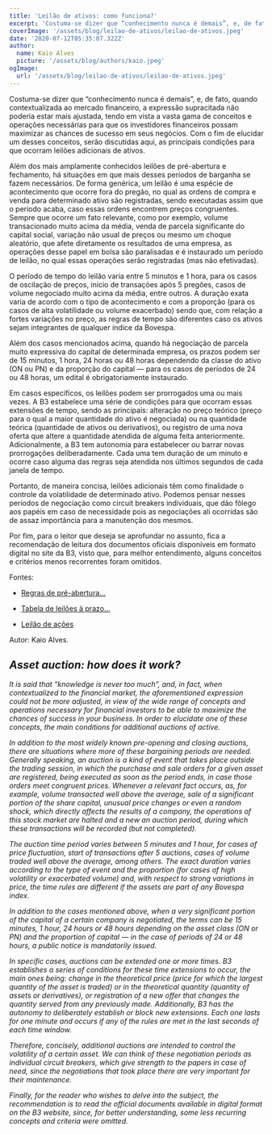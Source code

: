 ```yaml
---
title: 'Leilão de ativos: como funciona?'
excerpt: 'Costuma-se dizer que “conhecimento nunca é demais”, e, de fato, quando contextualizada ao mercado financeiro, a expressão supracitada não poderia estar mais ajustada, tendo em vista a vasta gama de conceitos e operações necessárias para que os investidores financeiros possam maximizar as chances de sucesso em seus negócios. Com o fim de elucidar um desses conceitos, serão discutidas aqui, as principais condições para que ocorram leilões adicionais de ativos.'
coverImage: '/assets/blog/leilao-de-ativos/leilao-de-ativos.jpeg'
date: '2020-07-12T05:35:07.322Z'
author:
  name: Kaio Alves
  picture: '/assets/blog/authors/kaio.jpeg'
ogImage:
  url: '/assets/blog/leilao-de-ativos/leilao-de-ativos.jpeg'
---
```


Costuma-se dizer que “conhecimento nunca é demais”, e, de fato, quando contextualizada ao mercado financeiro, a expressão supracitada não poderia estar mais ajustada, tendo em vista a vasta gama de conceitos e operações necessárias para que os investidores financeiros possam maximizar as chances de sucesso em seus negócios. Com o fim de elucidar um desses conceitos, serão discutidas aqui, as principais condições para que ocorram leilões adicionais de ativos.

Além dos mais amplamente conhecidos leilões de pré-abertura e fechamento, há situações em que mais desses períodos de barganha se fazem necessários. De forma genérica, um leilão é uma espécie de acontecimento que ocorre fora do pregão, no qual as ordens de compra e venda para determinado ativo são registradas, sendo executadas assim que o período acaba, caso essas ordens encontrem preços congruentes. Sempre que ocorre um fato relevante, como por exemplo, volume transacionado muito acima da média, venda de parcela significante do capital social, variação não usual de preços ou mesmo um choque aleatório, que afete diretamente os resultados de uma empresa, as operações desse papel em bolsa são paralisadas e é instaurado um período de leilão, no qual essas operações serão registradas (mas não efetivadas).

O período de tempo do leilão varia entre 5 minutos e 1 hora, para os casos de oscilação de preços, início de transações após 5 pregões, casos de volume negociado muito acima da média, entre outros. A duração exata varia de acordo com o tipo de acontecimento e com a proporção (para os casos de alta volatilidade ou volume exacerbado) sendo que, com relação a fortes variações no preço, as regras de tempo são diferentes caso os ativos sejam integrantes de qualquer índice da Bovespa.

Além dos casos mencionados acima, quando há negociação de parcela muito expressiva do capital de determinada empresa, os prazos podem ser de 15 minutos, 1 hora, 24 horas ou 48 horas dependendo da classe do ativo (ON ou PN) e da proporção do capital — para os casos de períodos de 24 ou 48 horas, um edital é obrigatoriamente instaurado.

Em casos específicos, os leilões podem ser prorrogados uma ou mais vezes. A B3 estabelece uma série de condições para que ocorram essas extensões de tempo, sendo as principais: alteração no preço teórico (preço para o qual a maior quantidade do ativo é negociada) ou na quantidade teórica (quantidade de ativos ou derivativos), ou registro de uma nova oferta que altere a quantidade atendida de alguma feita anteriormente. Adicionalmente, a B3 tem autonomia para estabelecer ou barrar novas prorrogações deliberadamente. Cada uma tem duração de um minuto e ocorre caso alguma das regras seja atendida nos últimos segundos de cada janela de tempo.

Portanto, de maneira concisa, leilões adicionais têm como finalidade o controle da volatilidade de determinado ativo. Podemos pensar nesses períodos de negociação como circuit breakers individuais, que dão fôlego aos papéis em caso de necessidade pois as negociações ali ocorridas são de assaz importância para a manutenção dos mesmos.

Por fim, para o leitor que deseja se aprofundar no assunto, fica a recomendação de leitura dos documentos oficiais disponíveis em formato digital no site da B3, visto que, para melhor entendimento, alguns conceitos e critérios menos recorrentes foram omitidos.

Fontes:

* [Regras de pré-abertura...](http://www.b3.com.br/data/files/61/04/37/49/93E566103811B566AC094EA8/Regras%20de%20Pre-Abertura%20Pre-fechamento%20Fixing.pdf)

* [Tabela de leilões à prazo...](http://www.b3.com.br/data/files/95/01/1E/CB/4DA296100FB88096AC094EA8/Tabela%20de%20Leiloes%20-%20Prazos.pdf)

* [Leilão de ações](https://www.sunoresearch.com.br/artigos/leilao-de-acoes/)

Autor: Kaio Alves.

## *Asset auction: how does it work?*

*It is said that “knowledge is never too much”, and, in fact, when contextualized to the financial market, the aforementioned expression could not be more adjusted, in view of the wide range of concepts and operations necessary for financial investors to be able to maximize the chances of success in your business. In order to elucidate one of these concepts, the main conditions for additional auctions of
active.*

*In addition to the most widely known pre-opening and closing auctions, there are situations where more of these bargaining periods are needed. Generally speaking, an auction is a kind of event that takes place outside the trading session, in which the purchase and sale orders for a given asset are registered, being executed as soon as the period ends, in case those orders meet congruent prices. Whenever a relevant fact occurs, as, for example, volume transacted well above the average, sale of a significant portion of the share capital, unusual price changes or even a random shock, which directly affects the results of a company, the operations of this stock market are halted and a new an auction period, during which these transactions will be recorded (but not completed).*

*The auction time period varies between 5 minutes and 1 hour, for cases of price fluctuation, start of transactions after 5 auctions, cases of volume traded well above the average, among others. The exact duration varies according to the type of event and the proportion (for cases of high volatility or exacerbated volume) and, with respect to strong variations in price, the time rules are different if the assets are part of any Bovespa index.*

*In addition to the cases mentioned above, when a very significant portion of the capital of a certain company is negotiated, the terms can be 15 minutes, 1 hour, 24 hours or 48 hours depending on the asset class (ON or PN) and the proportion of capital — in the case of periods of 24 or 48 hours, a public notice is mandatorily issued.*

*In specific cases, auctions can be extended one or more times. B3 establishes a series of conditions for these time extensions to occur, the main ones being: change in the theoretical price (price for which the largest quantity of the asset is traded) or in the theoretical quantity (quantity of assets or derivatives), or registration of a new offer that changes the quantity served from any previously made. Additionally, B3 has the autonomy to deliberately establish or block new extensions. Each one lasts for one minute and occurs if any of the rules are met in the last seconds of each time window.*

*Therefore, concisely, additional auctions are intended to control the volatility of a certain asset. We can think of these negotiation periods as individual circuit breakers, which give strength to the papers in case of need, since the negotiations that took place there are very important for their maintenance.*

*Finally, for the reader who wishes to delve into the subject, the recommendation is to read the official documents available in digital format on the B3 website, since, for better understanding, some less recurring concepts and criteria were omitted.*

